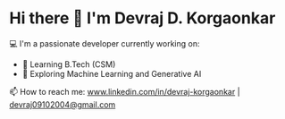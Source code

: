 # Hi there 👋 I'm Devraj D. Korgaonkar

💻 I'm a passionate developer currently working on:
- 🌱 Learning B.Tech (CSM)
- 🧠 Exploring Machine Learning and Generative AI

📫 How to reach me: www.linkedin.com/in/devraj-korgaonkar |  devraj09102004@gmail.com
